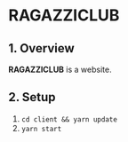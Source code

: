 # RAGAZZICLUB

## 1. Overview
**RAGAZZICLUB** is a website.

## 2. Setup
1. ``` cd client && yarn update ```
2. ``` yarn start ```
